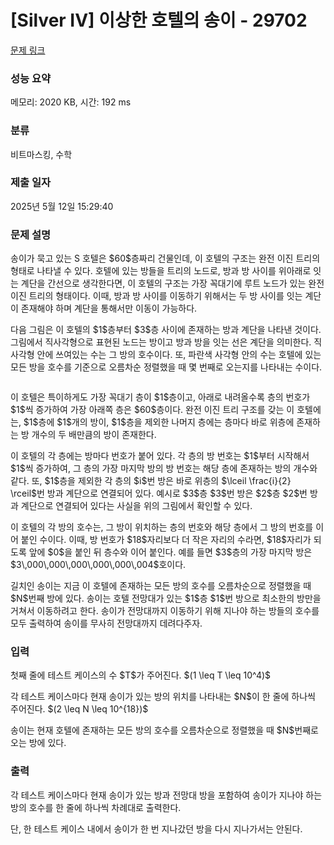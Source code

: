 # [Silver IV] 이상한 호텔의 송이 - 29702 

[문제 링크](https://www.acmicpc.net/problem/29702) 

### 성능 요약

메모리: 2020 KB, 시간: 192 ms

### 분류

비트마스킹, 수학

### 제출 일자

2025년 5월 12일 15:29:40

### 문제 설명

<p>송이가 묵고 있는 S 호텔은 $60$층짜리 건물인데, 이 호텔의 구조는 완전 이진 트리의 형태로 나타낼 수 있다. 호텔에 있는 방들을 트리의 노드로, 방과 방 사이를 위아래로 잇는 계단을 간선으로 생각한다면, 이 호텔의 구조는 가장 꼭대기에 루트 노드가 있는 완전 이진 트리의 형태이다. 이때, 방과 방 사이를 이동하기 위해서는 두 방 사이를 잇는 계단이 존재해야 하며 계단을 통해서만 이동이 가능하다.</p>

<p>다음 그림은 이 호텔의 $1$층부터 $3$층 사이에 존재하는 방과 계단을 나타낸 것이다. 그림에서 직사각형으로 표현된 노드는 방이고 방과 방을 잇는 선은 계단을 의미한다. 직사각형 안에 쓰여있는 수는 그 방의 호수이다. 또, 파란색 사각형 안의 수는 호텔에 있는 모든 방을 호수를 기준으로 오름차순 정렬했을 때 몇 번째로 오는지를 나타내는 수이다.</p>

<p style="text-align: center;"><img alt="" src="" style="max-width: 100%;"></p>

<p>이 호텔은 특이하게도 가장 꼭대기 층이 $1$층이고, 아래로 내려올수록 층의 번호가 $1$씩 증가하여 가장 아래쪽 층은 $60$층이다. 완전 이진 트리 구조를 갖는 이 호텔에는, $1$층에 $1$개의 방이, $1$층을 제외한 나머지 층에는 층마다 바로 위층에 존재하는 방 개수의 두 배만큼의 방이 존재한다.</p>

<p>이 호텔의 각 층에는 방마다 번호가 붙어 있다. 각 층의 방 번호는 $1$부터 시작해서 $1$씩 증가하여, 그 층의 가장 마지막 방의 방 번호는 해당 층에 존재하는 방의 개수와 같다. 또, $1$층을 제외한 각 층의 $i$번 방은 바로 위층의 $\lceil \frac{i}{2} \rceil$번 방과 계단으로 연결되어 있다. 예시로 $3$층 $3$번 방은 $2$층 $2$번 방과 계단으로 연결되어 있다는 사실을 위의 그림에서 확인할 수 있다.</p>

<p>이 호텔의 각 방의 호수는, 그 방이 위치하는 층의 번호와 해당 층에서 그 방의 번호를 이어 붙인 수이다. 이때, 방 번호가 $18$자리보다 더 작은 자리의 수라면, $18$자리가 되도록 앞에 $0$을 붙인 뒤 층수와 이어 붙인다. 예를 들면 $3$층의 가장 마지막 방은 $3\,000\,000\,000\,000\,000\,004$호이다.</p>

<p>길치인 송이는 지금 이 호텔에 존재하는 모든 방의 호수를 오름차순으로 정렬했을 때 $N$번째 방에 있다. 송이는 호텔 전망대가 있는 $1$층 $1$번 방으로 최소한의 방만을 거쳐서 이동하려고 한다. 송이가 전망대까지 이동하기 위해 지나야 하는 방들의 호수를 모두 출력하여 송이를 무사히 전망대까지 데려다주자.</p>

### 입력 

 <p>첫째 줄에 테스트 케이스의 수 $T$가 주어진다. $(1 \leq T \leq 10^4)$</p>

<p>각 테스트 케이스마다 현재 송이가 있는 방의 위치를 나타내는 $N$이 한 줄에 하나씩 주어진다. $(2 \leq N \leq 10^{18})$</p>

<p>송이는 현재 호텔에 존재하는 모든 방의 호수를 오름차순으로 정렬했을 때 $N$번째로 오는 방에 있다.</p>

### 출력 

 <p>각 테스트 케이스마다 현재 송이가 있는 방과 전망대 방을 포함하여 송이가 지나야 하는 방의 호수를 한 줄에 하나씩 차례대로 출력한다.</p>

<p>단, 한 테스트 케이스 내에서 송이가 한 번 지나갔던 방을 다시 지나가서는 안된다.</p>


